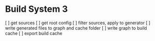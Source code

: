 # Build System 3
[ ] get sources
[ ] get root config
[ ] filter sources, apply to generator
[ ] write generated files to graph and cache folder
[ ] write graph to build cache
[ ] export build cache